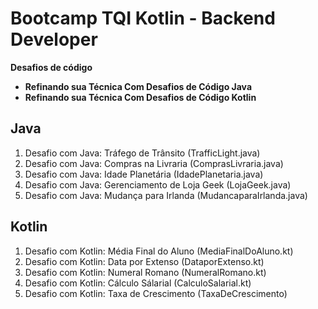 # Bootcamp TQI Kotlin - Backend Developer

**Desafios de código**

- **Refinando sua Técnica Com Desafios de Código Java**
- **Refinando sua Técnica Com Desafios de Código Kotlin**
## Java

1. Desafio com Java: Tráfego de Trânsito (TrafficLight.java)
2. Desafio com Java: Compras na Livraria (ComprasLivraria.java)
3. Desafio com Java: Idade Planetária (IdadePlanetaria.java)
4. Desafio com Java: Gerenciamento de Loja Geek (LojaGeek.java)
5. Desafio com Java: Mudança para Irlanda (MudancaparaIrlanda.java)
## Kotlin

1. Desafio com Kotlin: Média Final do Aluno (MediaFinalDoAluno.kt)
2. Desafio com Kotlin: Data por Extenso (DataporExtenso.kt)
3. Desafio com Kotlin: Numeral Romano (NumeralRomano.kt)
4. Desafio com Kotlin: Cálculo Sálarial (CalculoSalarial.kt)
5. Desafio com Kotlin: Taxa de Crescimento (TaxaDeCrescimento)